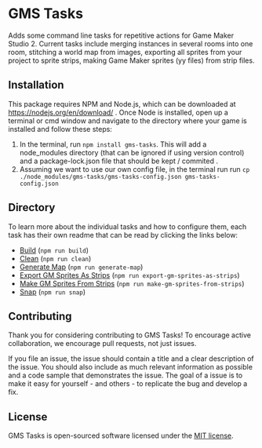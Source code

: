 # GMS Tasks

Adds some command line tasks for repetitive actions for Game Maker Studio 2.  Current tasks include merging instances in several rooms into one room, stitching a world map from images, exporting all sprites from your project to sprite strips, making Game Maker sprites (yy files) from strip files.

## Installation

This package requires NPM and Node.js, which can be downloaded at https://nodejs.org/en/download/ .  Once Node is installed, open up a terminal or cmd window and navigate to the directory where your game is installed and follow these steps:

1. In the terminal, run `npm install gms-tasks`.  This will add a node_modules directory (that can be ignored if using version control) and a package-lock.json file that should be kept / commited .
2. Assuming we want to use our own config file, in the terminal run run `cp ./node_modules/gms-tasks/gms-tasks-config.json gms-tasks-config.json`

## Directory

To learn more about the individual tasks and how to configure them, each task has their own readme that can be read by clicking the links below:

* [Build](/tasks/build/) (`npm run build`)
* [Clean](/tasksclean/) (`npm run clean`)
* [Generate Map](/tasksgenerate-map/) (`npm run generate-map`)
* [Export GM Sprites As Strips](/tasksexport-gm-sprites-as-strips/) (`npm run export-gm-sprites-as-strips`)
* [Make GM Sprites From Strips](/tasksmake-gm-sprites-from-strips/) (`npm run make-gm-sprites-from-strips`)
* [Snap](/taskssnap/) (`npm run snap`)

## Contributing

Thank you for considering contributing to GMS Tasks! To encourage active collaboration, we encourage pull requests, not just issues.

If you file an issue, the issue should contain a title and a clear description of the issue. You should also include as much relevant information as possible and a code sample that demonstrates the issue. The goal of a issue is to make it easy for yourself - and others - to replicate the bug and develop a fix.

## License

GMS Tasks is open-sourced software licensed under the [MIT license](http://opensource.org/licenses/MIT).
